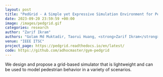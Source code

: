 ```yaml
---
layout: post
title: "PedGrid - A Simple yet Expressive Simulation Environment for Pedestrian Behavior Modeling"
date: 2023-09-20 23:59:59 +00:00
image: /images/pedgrid.gif
categories: research
author: "Zarif Ikram"
authors: "Golam Md Muktadir, Taorui Huang, <strong>Zarif Ikram</strong>, Abdul Jawad, Jim Whitehead"
venue: "IEEE ITSC"
project_page: https://pedgrid.readthedocs.io/en/latest/
code: https://github.com/adhocmaster/gym-pedgrid
---
```


We design and propose a grid-based simulator that is lightweight and can be used to model pedestrian behavior in a variety of scenarios. 